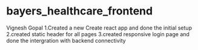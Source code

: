 # bayers_healthcare_frontend

Vignesh Gopal
1.Created a new Create react app and done the initial setup
2.created static header for all pages
3.created responsive login page and done the intergration with backend connectivity
